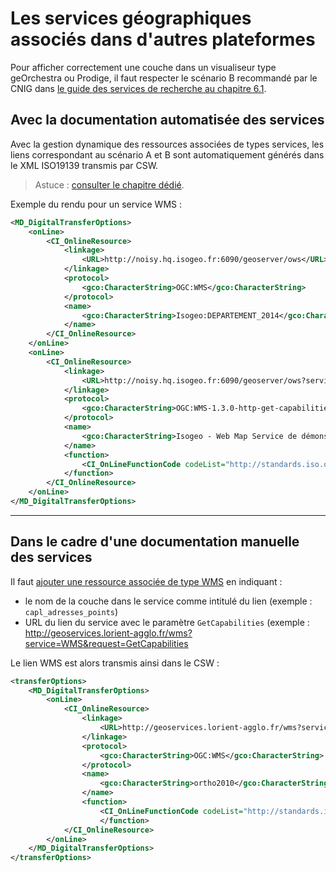 # Les services géographiques associés dans d&apos;autres plateformes

Pour afficher correctement une couche dans un visualiseur type geOrchestra ou Prodige, il faut respecter le scénario B recommandé par le CNIG dans [le guide des services de recherche au chapitre 6.1](http://cnig.gouv.fr/wp-content/uploads/2015/Guide-recherche-INSPIRE1.htm).

## Avec la documentation automatisée des services

Avec la gestion dynamique des ressources associées de types services, les liens correspondant au scénario A et B sont automatiquement générés dans le XML ISO19139 transmis par CSW.

> Astuce : [consulter le chapitre dédié](../features/inventory/md_services/srv_intro.html).

Exemple du rendu pour un service WMS :

```xml
<MD_DigitalTransferOptions>
	<onLine>
	    <CI_OnlineResource>
		    <linkage>
			    <URL>http://noisy.hq.isogeo.fr:6090/geoserver/ows</URL>
			</linkage>
			<protocol>
			    <gco:CharacterString>OGC:WMS</gco:CharacterString>
			</protocol>
			<name>
			    <gco:CharacterString>Isogeo:DEPARTEMENT_2014</gco:CharacterString>
			</name>
		</CI_OnlineResource>
	</onLine>
    <onLine>
	    <CI_OnlineResource>
		    <linkage>
			    <URL>http://noisy.hq.isogeo.fr:6090/geoserver/ows?service=wms&amp;version=1.3.0&amp;request=GetCapabilities</URL>
			</linkage>
		    <protocol>
			    <gco:CharacterString>OGC:WMS-1.3.0-http-get-capabilities</gco:CharacterString>
			</protocol>
		    <name>
			    <gco:CharacterString>Isogeo - Web Map Service de démonstration</gco:CharacterString>
			</name>
			<function>
			    <CI_OnLineFunctionCode codeList="http://standards.iso.org/ittf/PubliclyAvailableStandards/ISO_19139_Schemas/resources/codelist/ML_gmxCodelists.xml#CI_OnLineFunctionCode" codeListValue="information">information</CI_OnLineFunctionCode>
			</function>
		</CI_OnlineResource>
	</onLine>
</MD_DigitalTransferOptions>
```

____

## Dans le cadre d&apos;une documentation manuelle des services

Il faut [ajouter une ressource associée de type WMS](../features/documentation/md_ressources.html) en indiquant :

* le nom de la couche dans le service comme intitulé du lien (exemple : `capl_adresses_points`)
* URL du lien du service avec le paramètre `GetCapabilities` (exemple : http://geoservices.lorient-agglo.fr/wms?service=WMS&request=GetCapabilities

Le lien WMS est alors transmis ainsi dans le CSW :

```xml
<transferOptions>
    <MD_DigitalTransferOptions>
        <onLine>
            <CI_OnlineResource>
                <linkage>
                    <URL>http://geoservices.lorient-agglo.fr/wms?service=WMS&request=GetCapabilities</URL>
                </linkage>
                <protocol>
                    <gco:CharacterString>OGC:WMS</gco:CharacterString>
                </protocol>
                <name>
                    <gco:CharacterString>ortho2010</gco:CharacterString>
                </name>
                <function>
                    <CI_OnLineFunctionCode codeList="http://standards.iso.org/ittf/PubliclyAvailableStandards/ISO_19139_Schemas/resources/codelist/ML_gmxCodelists.xml#CI_OnLineFunctionCode" codeListValue="view">view</CI_OnLineFunctionCode>
                    </function>
            </CI_OnlineResource>
        </onLine>
    </MD_DigitalTransferOptions>
</transferOptions>
```
